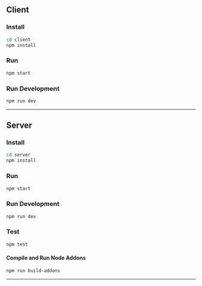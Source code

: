 ## Client

### Install

```bash
cd client
npm install
```

### Run

```bash
npm start
```

### Run Development

```bash
npm run dev
```

---

## Server

### Install

```bash
cd server
npm install
```

### Run

```bash
npm start
```

### Run Development

```bash
npm run dev
```

### Test

```bash
npm test
```

#### Compile and Run Node Addons

```bash
npm run build-addons
```

---
